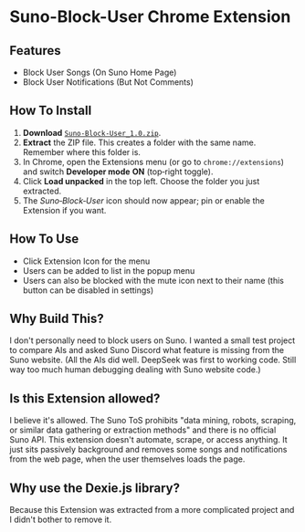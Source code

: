 # Suno-Block-User Chrome Extension

## Features
- Block User Songs (On Suno Home Page) 
- Block User Notifications (But Not Comments)

## How To Install
1. **Download** [`Suno‑Block‑User_1.0.zip`](./Suno‑Block‑User_1.0.zip).
2. **Extract** the ZIP file. This creates a folder with the same name. Remember where this folder is.
3. In Chrome, open the Extensions menu (or go to `chrome://extensions`) and switch **Developer mode** **ON** (top‑right toggle).
4. Click **Load unpacked** in the top left. Choose the folder you just extracted.
5. The *Suno‑Block‑User* icon should now appear; pin or enable the Extension if you want.

## How To Use
- Click Extension Icon for the menu
- Users can be added to list in the popup menu
- Users can also be blocked with the mute icon next to their name (this button can be disabled in settings)

## Why Build This?
I don't personally need to block users on Suno. I wanted a small test project to compare AIs and asked Suno Discord what feature is missing from the Suno website. (All the AIs did well. DeepSeek was first to working code. Still way too much human debugging dealing with Suno website code.) 

## Is this Extension allowed?
I believe it's allowed. The Suno ToS prohibits "data mining, robots, scraping, or similar data gathering or extraction methods" and there is no official Suno API. This extension doesn't automate, scrape, or access anything. It just sits passively background and removes some songs and notifications from the web page, when the user themselves loads the page.

## Why use the Dexie.js library?
Because this Extension was extracted from a more complicated project and I didn't bother to remove it.
